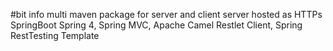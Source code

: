 #bit info
multi maven package for server and client
server hosted as HTTPs
SpringBoot  Spring 4, Spring MVC, Apache Camel Restlet Client, Spring RestTesting Template